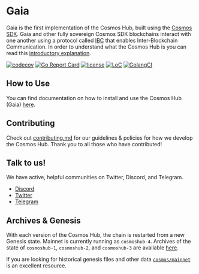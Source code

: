 # Gaia
Gaia is the first implementation of the Cosmos Hub, built using the [Cosmos SDK](https://github.com/cosmos/cosmos-sdk). Gaia and other fully sovereign Cosmos SDK blockchains interact with one another using a protocol called [IBC](https://github.com/cosmos/ibc) that enables Inter-Blockchain Communication. In order to understand what the Cosmos Hub is you can read this [introductory explanation](https://hub.cosmos.network/main/hub-overview/overview.html).

[![codecov](https://codecov.io/gh/cosmos/gaia/branch/master/graph/badge.svg)](https://codecov.io/gh/cosmos/gaia)
[![Go Report Card](https://goreportcard.com/badge/github.com/cosmos/gaia)](https://goreportcard.com/report/github.com/cosmos/gaia)
[![license](https://img.shields.io/github/license/cosmos/gaia.svg)](https://github.com/cosmos/gaia/blob/main/LICENSE)
[![LoC](https://tokei.rs/b1/github/cosmos/gaia)](https://github.com/cosmos/gaia)
[![GolangCI](https://golangci.com/badges/github.com/cosmos/gaia.svg)](https://golangci.com/r/github.com/cosmos/gaia)

## How to Use 
You can find documentation on how to install and use the Cosmos Hub (Gaia) [here](https://hub.cosmos.network/main/gaia-tutorials/installation.html). 

## Contributing

Check out [contributing.md](CONTRIBUTING.md) for our guidelines & policies for how we develop the Cosmos Hub. Thank you to all those who have contributed!



## Talk to us!

We have active, helpful communities on Twitter, Discord, and Telegram.

* [Discord](https://discord.gg/cosmosnetwork)
* [Twitter](https://twitter.com/cosmos)
* [Telegram](https://t.me/cosmosproject)

## Archives & Genesis

With each version of the Cosmos Hub, the chain is restarted from a new Genesis state. 
Mainnet is currently running as `cosmoshub-4`. Archives of the state of `cosmoshub-1`, `cosmoshub-2`, and `cosmoshub-3` are available [here](./docs/resources/archives.md).

If you are looking for historical genesis files and other data [`cosmos/mainnet`](http://github.com/cosmos/mainnet) is an excellent resource.
